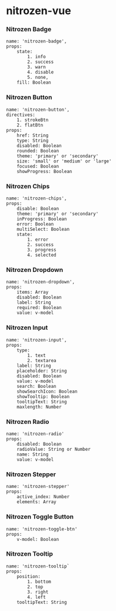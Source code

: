 # nitrozen-vue

### Nitrozen Badge
```
name: 'nitrozen-badge',
props:
    state:
        1. info
        2. success
        3. warn
        4. disable
        5. none,
    fill: Boolean
```

### Nitrozen Button
```
name: 'nitrozen-button',
directives:
    1. strokeBtn
    2. flatBtn
props:
    href: String
    type: String
    disabled: Boolean
    rounded: Boolean
    theme: 'primary' or 'secondary'
    size: 'small' or 'medium' or 'large'
    focused: Boolean
    showProgress: Boolean

```

### Nitrozen Chips
```
name: 'nitrozen-chips',
props:
    disable: Boolean
    theme: 'primary' or 'secondary'
    inProgress: Boolean
    error: Boolean
    multiSelect: Boolean
    state:
        1. error
        2. success
        3. progress
        4. selected
```

### Nitrozen Dropdown
```
name: 'nitrozen-dropdown',
props:
    items: Array
    disabled: Boolean
    label: String
    required: Boolean
    value: v-model
```

### Nitrozen Input
```
name: 'nitrozen-input',
props:
    type:
        1. text
        2. textarea
    label: String
    placeholder: String
    disabled: Boolean
    value: v-model
    search: Boolean
    showSearchIcon: Boolean
    showTooltip: Boolean
    tooltipText: String
    maxlength: Number
```

### Nitrozen Radio
```
name: 'nitrozen-radio'
props:
    disabled: Boolean
    radioValue: String or Number
    name: String
    value: v-model
```

### Nitrozen Stepper
```
name: 'nitrozen-stepper'
props:
    active_index: Number
    elements: Array
```

### Nitrozen Toggle Button
```
name: 'nitrozen-toggle-btn'
props:
    v-model: Boolean
```

### Nitrozen Tooltip
```
name: 'nitrozen-tooltip`
props:
    position:
        1. bottom
        2. top
        3. right
        4. left
    tooltipText: String
```
